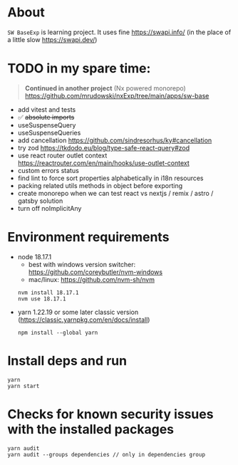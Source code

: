 # About

`SW BaseExp` is learning project. It uses fine https://swapi.info/ (in the place of a little slow https://swapi.dev/)

# TODO in my spare time:

> **Continued in another project** (Nx powered monorepo)
  https://github.com/mrudowski/nxExp/tree/main/apps/sw-base

- add vitest and tests
- ✅ ~~absolute imports~~
- useSuspenseQuery
- useSuspenseQueries
- add cancellation https://github.com/sindresorhus/ky#cancellation
- try zod https://tkdodo.eu/blog/type-safe-react-query#zod
- use react router outlet context https://reactrouter.com/en/main/hooks/use-outlet-context
- custom errors status
- find lint to force sort properties alphabetically in i18n resources
- packing related utils methods in object before exporting
- create monorepo when we can test react vs nextjs / remix / astro / gatsby solution
- turn off noImplicitAny

# Environment requirements

- node 18.17.1
  - best with windows version switcher: https://github.com/coreybutler/nvm-windows
  - mac/linux: https://github.com/nvm-sh/nvm
  ```
  nvm install 18.17.1
  nvm use 18.17.1
  ```
- yarn 1.22.19 or some later classic version (https://classic.yarnpkg.com/en/docs/install)
  ```
  npm install --global yarn
  ```
  
# Install deps and run 

```
yarn
yarn start
```

# Checks for known security issues with the installed packages

```
yarn audit
yarn audit --groups dependencies // only in dependencies group
```